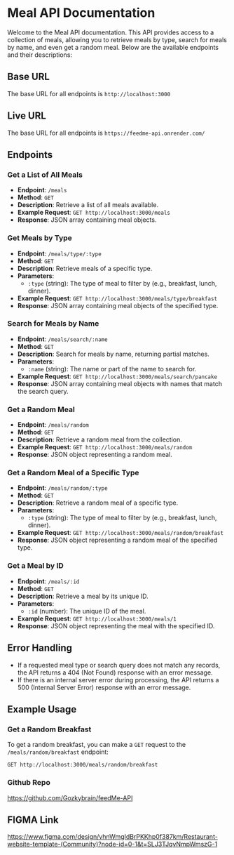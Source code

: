 # Meal API Documentation

Welcome to the Meal API documentation. This API provides access to a collection of meals, allowing you to retrieve meals by type, search for meals by name, and even get a random meal. Below are the available endpoints and their descriptions:

## Base URL

The base URL for all endpoints is `http://localhost:3000`

## Live URL

The base URL for all endpoints is `https://feedme-api.onrender.com/`

## Endpoints
 
### Get a List of All Meals

- **Endpoint**: `/meals`
- **Method**: `GET`
- **Description**: Retrieve a list of all meals available.
- **Example Request**: `GET http://localhost:3000/meals`
- **Response**: JSON array containing meal objects.

### Get Meals by Type

- **Endpoint**: `/meals/type/:type`
- **Method**: `GET`
- **Description**: Retrieve meals of a specific type.
- **Parameters**:
  - `:type` (string): The type of meal to filter by (e.g., breakfast, lunch, dinner).
- **Example Request**: `GET http://localhost:3000/meals/type/breakfast`
- **Response**: JSON array containing meal objects of the specified type.

### Search for Meals by Name

- **Endpoint**: `/meals/search/:name`
- **Method**: `GET`
- **Description**: Search for meals by name, returning partial matches.
- **Parameters**:
  - `:name` (string): The name or part of the name to search for.
- **Example Request**: `GET http://localhost:3000/meals/search/pancake`
- **Response**: JSON array containing meal objects with names that match the search query.

### Get a Random Meal

- **Endpoint**: `/meals/random`
- **Method**: `GET`
- **Description**: Retrieve a random meal from the collection.
- **Example Request**: `GET http://localhost:3000/meals/random`
- **Response**: JSON object representing a random meal.

### Get a Random Meal of a Specific Type

- **Endpoint**: `/meals/random/:type`
- **Method**: `GET`
- **Description**: Retrieve a random meal of a specific type.
- **Parameters**:
  - `:type` (string): The type of meal to filter by (e.g., breakfast, lunch, dinner).
- **Example Request**: `GET http://localhost:3000/meals/random/breakfast`
- **Response**: JSON object representing a random meal of the specified type.

### Get a Meal by ID

- **Endpoint**: `/meals/:id`
- **Method**: `GET`
- **Description**: Retrieve a meal by its unique ID.
- **Parameters**:
  - `:id` (number): The unique ID of the meal.
- **Example Request**: `GET http://localhost:3000/meals/1`
- **Response**: JSON object representing the meal with the specified ID.

## Error Handling

- If a requested meal type or search query does not match any records, the API returns a 404 (Not Found) response with an error message.
- If there is an internal server error during processing, the API returns a 500 (Internal Server Error) response with an error message.

## Example Usage

### Get a Random Breakfast

To get a random breakfast, you can make a `GET` request to the `/meals/random/breakfast` endpoint:

```http
GET http://localhost:3000/meals/random/breakfast
```

### Github Repo

https://github.com/Gozkybrain/feedMe-API

## FIGMA Link

https://www.figma.com/design/vhnWmgIdBrPKKhp0f387km/Restaurant-website-template-(Community)?node-id=0-1&t=SLJ3TJqvNmpWmszG-1